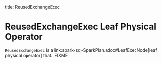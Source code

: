 title: ReusedExchangeExec

# ReusedExchangeExec Leaf Physical Operator

`ReusedExchangeExec` is a link:spark-sql-SparkPlan.adoc#LeafExecNode[leaf physical operator] that...FIXME
